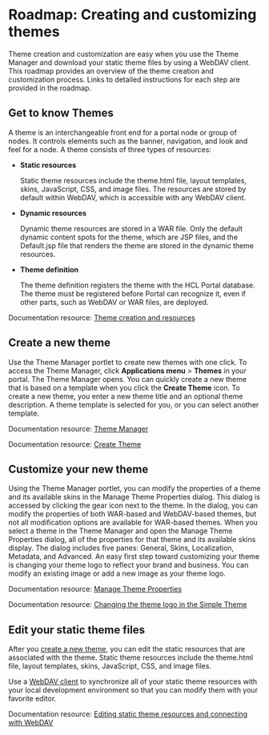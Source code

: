 # Roadmap: Creating and customizing themes

Theme creation and customization are easy when you use the Theme Manager and download your static theme files by using a WebDAV client. This roadmap provides an overview of the theme creation and customization process. Links to detailed instructions for each step are provided in the roadmap.

## Get to know Themes

A theme is an interchangeable front end for a portal node or group of nodes. It controls elements such as the banner, navigation, and look and feel for a node. A theme consists of three types of resources:

-   **Static resources**

    Static theme resources include the theme.html file, layout templates, skins, JavaScript, CSS, and image files. The resources are stored by default within WebDAV, which is accessible with any WebDAV client.

-   **Dynamic resources**

    Dynamic theme resources are stored in a WAR file. Only the default dynamic content spots for the theme, which are JSP files, and the Default.jsp file that renders the theme are stored in the dynamic theme resources.

-   **Theme definition**

    The theme definition registers the theme with the HCL Portal database. The theme must be registered before Portal can recognize it, even if other parts, such as WebDAV or WAR files, are deployed.


Documentation resource: [Theme creation and resources](../../../themes_skins/getting_started_with_themes/themeopt_themedev_creation_and_resources.md)

## Create a new theme

Use the Theme Manager portlet to create new themes with one click. To access the Theme Manager, click **Applications menu** \> **Themes** in your portal. The Theme Manager opens. You can quickly create a new theme that is based on a template when you click the **Create Theme** icon. To create a new theme, you enter a new theme title and an optional theme description. A theme template is selected for you, or you can select another template.

Documentation resource: [Theme Manager](../../../themes_skins/getting_started_with_themes/themeopt_themedev_manager.md)

Documentation resource: [Create Theme](../../../themes_skins/getting_started_with_themes/themeopt_themedev_create.md)

## Customize your new theme

Using the Theme Manager portlet, you can modify the properties of a theme and its available skins in the Manage Theme Properties dialog. This dialog is accessed by clicking the gear icon next to the theme. In the dialog, you can modify the properties of both WAR-based and WebDAV-based themes, but not all modification options are available for WAR-based themes. When you select a theme in the Theme Manager and open the Manage Theme Properties dialog, all of the properties for that theme and its available skins display. The dialog includes five panes: General, Skins, Localization, Metadata, and Advanced. An easy first step toward customizing your theme is changing your theme logo to reflect your brand and business. You can modify an existing image or add a new image as your theme logo.

Documentation resource: [Manage Theme Properties](../../../themes_skins/getting_started_with_themes/themeopt_themedev_etp.md)

Documentation resource: [Changing the theme logo in the Simple Theme](../../../themes_skins/simple_theme/themeopt_themedev_changelogo_simpletheme.md)

## Edit your static theme files

After you [create a new theme](../../../themes_skins/getting_started_with_themes/themeopt_themedev_create.md), you can edit the static resources that are associated with the theme. Static theme resources include the theme.html file, layout templates, skins, JavaScript, CSS, and image files.

Use a [WebDAV client](https://pages.git.cwp.pnp-hcl.com/CWPdoc/dx-mkdocs/in-progress/manage_content/wcm_delivery/webdav/administer_webdav/?h=using+webdav+hcl+portal) to synchronize all of your static theme resources with your local development environment so that you can modify them with your favorite editor.

Documentation resource: [Editing static theme resources and connecting with WebDAV](../../../themes_skins/customizing_theme/themeopt_themedev_editing_static_resources.md)


